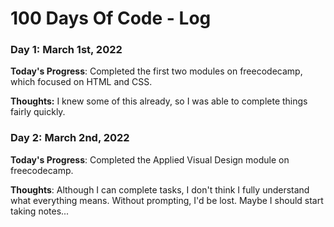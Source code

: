 # 100 Days Of Code - Log

### Day 1: March 1st, 2022 

**Today's Progress**: Completed the first two modules on freecodecamp, which focused on HTML and CSS.

**Thoughts:** I knew some of this already, so I was able to complete things fairly quickly.

### Day 2: March 2nd, 2022
**Today's Progress**: Completed the Applied Visual Design module on freecodecamp.

**Thoughts**: Although I can complete tasks, I don't think I fully understand what everything means. Without prompting, I'd be lost. Maybe I should start taking notes...


